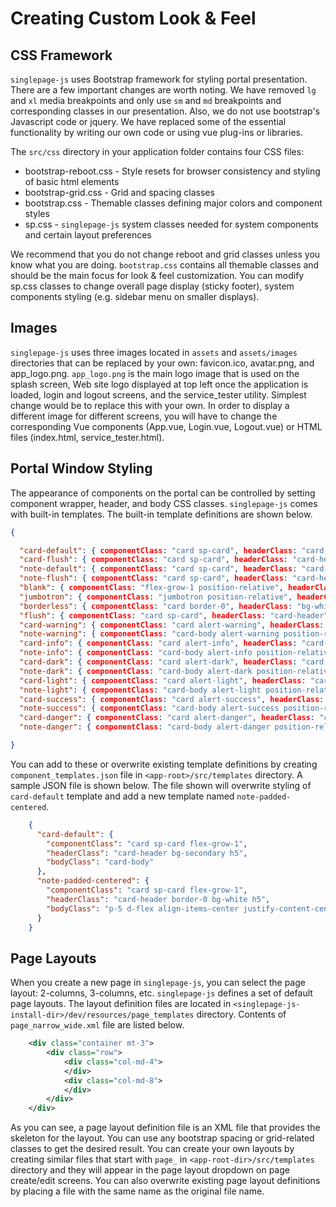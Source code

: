 # Creating Custom Look & Feel
## CSS Framework
`singlepage-js` uses Bootstrap framework for styling portal presentation. There are a few important changes are worth noting. We
have removed `lg` and `xl` media breakpoints and only use `sm` and `md` breakpoints and corresponding classes in our
presentation. Also, we do not use bootstrap's Javascript code or jquery. We have replaced some of the essential functionality
by writing our own code or using vue plug-ins or libraries. 

The `src/css` directory in your application folder contains 
four CSS files:
- bootstrap-reboot.css - Style resets for browser consistency and styling of basic html elements
- bootstrap-grid.css - Grid and spacing classes
- bootstrap.css - Themable classes defining major colors and component styles
- sp.css - `singlepage-js` system classes needed for system components and certain layout preferences

We recommend that you do not change reboot and grid classes unless you know what you are doing. `bootstrap.css` contains all themable
classes and should be the main focus for look & feel customization. You can modify sp.css classes to change overall page display (sticky 
footer), system components styling (e.g. sidebar menu on smaller displays).

## Images
`singlepage-js` uses three images located in `assets` and `assets/images` directories that can be replaced by your own: favicon.ico, 
avatar.png, and app_logo.png. `app_logo.png` is the main logo image that is used on the splash screen, Web site logo displayed at top
left once the application is loaded, login and logout screens, and the service_tester utility. Simplest change would be to replace 
this with your own. In order to display a different image for different screens, you will have to change the corresponding Vue components
(App.vue, Login.vue, Logout.vue) or HTML files (index.html, service_tester.html).

## Portal Window Styling
The appearance of components on the portal can be controlled by setting component wrapper, header, and body CSS classes. `singlepage-js` 
comes with built-in templates. The built-in template definitions are shown below.
```json
{

  "card-default": { componentClass: "card sp-card", headerClass: "card-header bg-light h5", bodyClass: "card-body" },
  "card-flush": { componentClass: "card sp-card", headerClass: "card-header bg-light h5", bodyClass: "" },
  "note-default": { componentClass: "card sp-card", headerClass: "card-header border-0 bg-white h5", bodyClass: "card-body" },
  "note-flush": { componentClass: "card sp-card", headerClass: "card-header border-0 bg-white h5", bodyClass: "" },
  "blank": { componentClass: "flex-grow-1 position-relative", headerClass: "", bodyClass: "" },
  "jumbotron": { componentClass: "jumbotron position-relative", headerClass: "display-4", bodyClass: "" },
  "borderless": { componentClass: "card border-0", headerClass: "bg-white h4 pt-2 pb-2  border-bottom", bodyClass: "" },
  "flush": { componentClass: "card sp-card", headerClass: "card-header", bodyClass: "" },
  "card-warning": { componentClass: "card alert-warning", headerClass: "card-header h5", bodyClass: "card-body bg-white" },
  "note-warning": { componentClass: "card-body alert-warning position-relative", headerClass: "h5", bodyClass: "" },
  "card-info": { componentClass: "card alert-info", headerClass: "card-header h5", bodyClass: "card-body bg-white" },
  "note-info": { componentClass: "card-body alert-info position-relative", headerClass: "h5", bodyClass: "" },
  "card-dark": { componentClass: "card alert-dark", headerClass: "card-header h5", bodyClass: "card-body" },
  "note-dark": { componentClass: "card-body alert-dark position-relative", headerClass: "h5", bodyClass: "" },
  "card-light": { componentClass: "card alert-light", headerClass: "card-header h5", bodyClass: "card-body" },
  "note-light": { componentClass: "card-body alert-light position-relative", headerClass: "h5", bodyClass: "" },
  "card-success": { componentClass: "card alert-success", headerClass: "card-header h5", bodyClass: "card-body bg-white" },
  "note-success": { componentClass: "card-body alert-success position-relative", headerClass: "h5", bodyClass: "" },
  "card-danger": { componentClass: "card alert-danger", headerClass: "card-header h5", bodyClass: "card-body bg-white" },
  "note-danger": { componentClass: "card-body alert-danger position-relative", headerClass: "h5", bodyClass: "" }

}
```
You can add to these or overwrite existing template definitions by creating `component_templates.json` file in `<app-root>/src/templates`
directory. A sample JSON file is shown below. The file shown will overwrite styling of `card-default` template and add a new template 
named `note-padded-centered`.

```json
    {
      "card-default": {
        "componentClass": "card sp-card flex-grow-1",
        "headerClass": "card-header bg-secondary h5",
        "bodyClass": "card-body"
      },
      "note-padded-centered": {
        "componentClass": "card sp-card flex-grow-1",
        "headerClass": "card-header border-0 bg-white h5",
        "bodyClass": "p-5 d-flex align-items-center justify-content-center"
      }
    }
```
## Page Layouts
When you create a new page in `singlepage-js`, you can select the page layout: 2-columns, 3-columns, etc. `singlepage-js` defines a set of
default page layouts. The layout definition files are located in `<singlepage-js-install-dir>/dev/resources/page_templates` directory.
Contents of `page_narrow_wide.xml` file are listed below.
```xml
    <div class="container mt-3">
        <div class="row">
            <div class="col-md-4">
            </div>
            <div class="col-md-8">
            </div>
        </div>
    </div>
```

As you can see, a page layout definition file is an XML file that provides the skeleton for the layout. You can use any bootstrap spacing or grid-related
classes to get the desired result. You can create your own layouts by creating similar files that start with `page_` in `<app-root-dir>/src/templates`
directory and they will appear in the page layout dropdown on page create/edit screens. You can also overwrite existing page layout definitions by placing
a file with the same name as the original file name.
